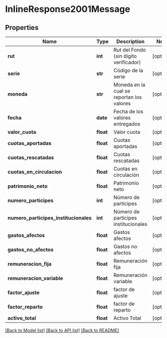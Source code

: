 # InlineResponse2001Message

## Properties
Name | Type | Description | Notes
------------ | ------------- | ------------- | -------------
**rut** | **int** | Rut del Fondo (sin dígito verificador) | [optional] 
**serie** | **str** | Código de la serie | [optional] 
**moneda** | **str** | Moneda en la cual se reportan los valores | [optional] 
**fecha** | **date** | Fecha de los valores entregados | [optional] 
**valor_cuota** | **float** | Valor cuota | [optional] 
**cuotas_aportadas** | **float** | Cuotas aportadas | [optional] 
**cuotas_rescatadas** | **float** | Cuotas rescatadas | [optional] 
**cuotas_en_circulacion** | **float** | Cuotas en circulación | [optional] 
**patrimonio_neto** | **float** | Patrimonio neto | [optional] 
**numero_participes** | **int** | Número de partícipes | [optional] 
**numero_participes_institucionales** | **int** | Número de partícipes institucionales | [optional] 
**gastos_afectos** | **float** | Gastos afectos | [optional] 
**gastos_no_afectos** | **float** | Gastos no afectos | [optional] 
**remuneracion_fija** | **float** | Remuneración fija | [optional] 
**remuneracion_variable** | **float** | Remuneración variable | [optional] 
**factor_ajuste** | **float** | factor de ajuste | [optional] 
**factor_reparto** | **float** | factor de reparto | [optional] 
**activo_total** | **float** | Activo Total | [optional] 

[[Back to Model list]](../README.md#documentation-for-models) [[Back to API list]](../README.md#documentation-for-api-endpoints) [[Back to README]](../README.md)

